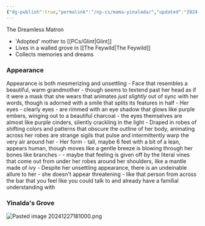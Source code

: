 ```yaml
---
{"dg-publish":true,"permalink":"/np-cs/mama-yinalada/","updated":"2024-12-27T18:10:02.620-06:00"}
---
```


The Dreamless Matron

- 'Adopted' mother to [[PCs/Glint\|Glint]]
- Lives in a walled grove in  [[The Feywild\|The Feywild]]
- Collects memories and dreams
### Appearance
Appearance is both mesmerizing and unsettling
	- Face that resembles a beautiful, warm grandmother - though seems to textend past her head as if it were a mask that she wears that animates *just slightly* out of sync with her words, though is adorned with a smile that splits its features in half
	- Her eyes - clearly eyes - are rimmed with an eye shadow that glows like purple embers, winging out to a beautiful charcoal - the eyes themselves are almost like purple cinders, silently crackling in the light
	- Draped in robes of shifting colors and patterns that obscure the outline of her body, animating across her robes are strange sigils that pulse and intermittently warp the very air around her
	- Her form - tall, maybe 6 feet with a bit of a lean, appears human, though moves like a gentle breeze is blowing through her bones like branches - 
	- maybe that feeling is given off by the literal vines that come out from under her robes around her shoulders, like a mantle made of ivy
	- Despite her unsettling appearance, there is an undeinable allure to her - she doesn't appear threatening - like that person from across the bar that you feel like you could talk to and already have a familial understanding with

### Yinalda's Grove
![Pasted image 20241227181000.png](/img/user/Images/Pasted%20image%2020241227181000.png)

